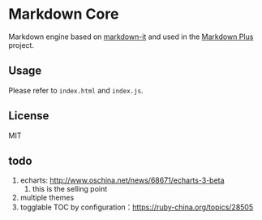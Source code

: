 # Markdown Core

Markdown engine based on [markdown-it](https://github.com/markdown-it/markdown-it) and used in the [Markdown Plus](https://github.com/tylingsoft/markdown-plus) project.


## Usage

Please refer to `index.html` and `index.js`.


## License

MIT


## todo

1. echarts: http://www.oschina.net/news/68671/echarts-3-beta
    1. this is the selling point
1. multiple themes
1. togglable TOC by configuration：https://ruby-china.org/topics/28505
